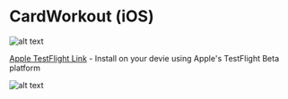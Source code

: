 # CardWorkout (iOS)

![alt text](https://danpayne.info/cardworkout.png)

[Apple TestFlight Link](https://testflight.apple.com/join/BPvQpSk9)  -  Install on your devie using Apple's TestFlight Beta platform

![alt text](https://danpayne.info/static/media/portfolio7.679e2283c7dec31a7056.png)

